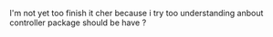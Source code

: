 I'm not yet too finish it cher because i try too understanding anbout controller package should be have ?
